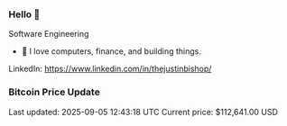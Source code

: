 ### Hello 🤙  

Software Engineering

- 🔭 I love computers, finance, and building things.
  
LinkedIn: https://www.linkedin.com/in/thejustinbishop/  


































































































































































































































































































































































































































































































































































































































































































































































































































































































































































































































































### Bitcoin Price Update
Last updated: 2025-09-05 12:43:18 UTC
Current price: $112,641.00 USD

